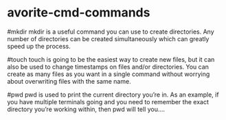 # avorite-cmd-commands

#mkdir
mkdir is a useful command you can use to create directories. Any number of directories can be created simultaneously which can greatly speed up the process.

#touch
touch is going to be the easiest way to create new files, but it can also be used to change timestamps on files and/or directories. You can create as many files as you want in a single command without worrying about overwriting files with the same name.

#pwd
pwd is used to print the current directory you’re in. As an example, if you have multiple terminals going and you need to remember the exact directory you’re working within, then pwd will tell you....
